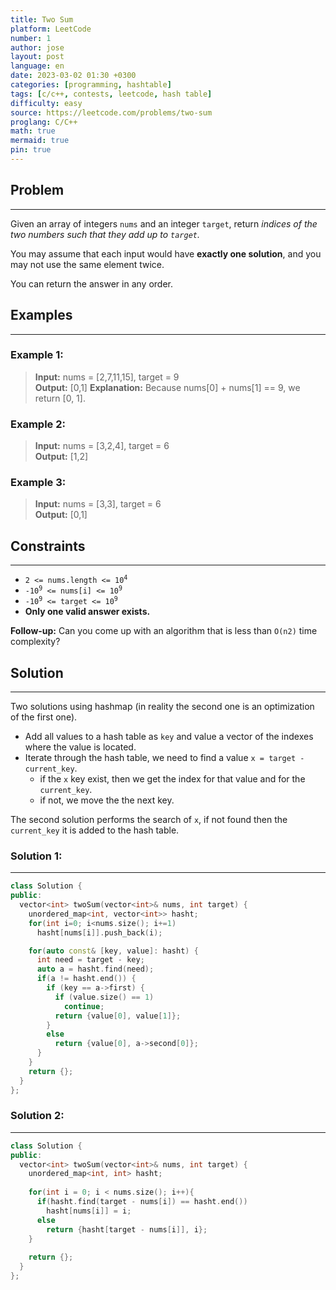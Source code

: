 ```yaml
---
title: Two Sum
platform: LeetCode
number: 1
author: jose
layout: post
language: en
date: 2023-03-02 01:30 +0300
categories: [programming, hashtable]
tags: [c/c++, contests, leetcode, hash table]
difficulty: easy
source: https://leetcode.com/problems/two-sum
proglang: C/C++
math: true
mermaid: true
pin: true
---
```

## Problem
---
Given an array of integers `nums` and an integer `target`, return *indices of the two numbers such that they add up to `target`.*  

You may assume that each input would have **exactly one solution**, and you may not use the same element twice.  

You can return the answer in any order.  

## Examples
---
### **Example 1:**  
>**Input:** nums = [2,7,11,15], target = 9  
>**Output:** [0,1]
>**Explanation:** Because nums[0] + nums[1] == 9, we return [0, 1].

### **Example 2:**  
>**Input:** nums = [3,2,4], target = 6  
>**Output:** [1,2]

### **Example 3:**  
>**Input:** nums = [3,3], target = 6  
>**Output:** [0,1]

## Constraints
---
- <code>2 <= nums.length <= 10<sup>4</sup></code>
- <code>-10<sup>9</sup> <= nums[i] <= 10<sup>9</sup></code>
- <code>-10<sup>9</sup> <= target <= 10<sup>9</sup></code>
- **Only one valid answer exists.**

**Follow-up:** Can you come up with an algorithm that is less than `O(n2)` time complexity?

## Solution
---
Two solutions using hashmap (in reality the second one is an optimization of the first one).
- Add all values to a hash table as `key` and value a vector of the indexes where the value is located.
- Iterate through the hash table, we need to find a value `x = target - current_key`.
  - if the `x` key exist, then we get the index for that value and for the `current_key`.
  - if not, we move the the next key.

The second solution performs the search of `x`, if not found then the `current_key` it is added to the hash table.

### Solution 1:
---
```c++
class Solution {
public:
  vector<int> twoSum(vector<int>& nums, int target) {
    unordered_map<int, vector<int>> hasht;
    for(int i=0; i<nums.size(); i+=1)
      hasht[nums[i]].push_back(i);

    for(auto const& [key, value]: hasht) {
      int need = target - key;
      auto a = hasht.find(need);
      if(a != hasht.end()) {
        if (key == a->first) {
          if (value.size() == 1)
            continue;
          return {value[0], value[1]};
        }
        else
          return {value[0], a->second[0]};
      }
    }
    return {};
  }
};
```

### Solution 2:
---
```c++
class Solution {
public:
  vector<int> twoSum(vector<int>& nums, int target) {
    unordered_map<int, int> hasht;
      
    for(int i = 0; i < nums.size(); i++){
      if(hasht.find(target - nums[i]) == hasht.end())
        hasht[nums[i]] = i;
      else
        return {hasht[target - nums[i]], i};
    }
 
    return {};
  }
};
```
